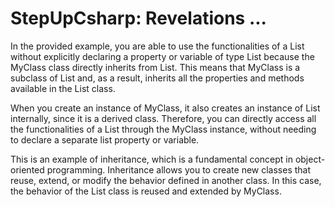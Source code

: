 # StepUpCsharp: Revelations ...

In the provided example, you are able to use the functionalities of a List<string> without explicitly declaring a property or variable of type List<string> because the MyClass class directly inherits from List<string>. This means that MyClass is a subclass of List<string> and, as a result, inherits all the properties and methods available in the List<string> class.

When you create an instance of MyClass, it also creates an instance of List<string> internally, since it is a derived class. Therefore, you can directly access all the functionalities of a List<string> through the MyClass instance, without needing to declare a separate list property or variable.

This is an example of inheritance, which is a fundamental concept in object-oriented programming. Inheritance allows you to create new classes that reuse, extend, or modify the behavior defined in another class. In this case, the behavior of the List<string> class is reused and extended by MyClass.
